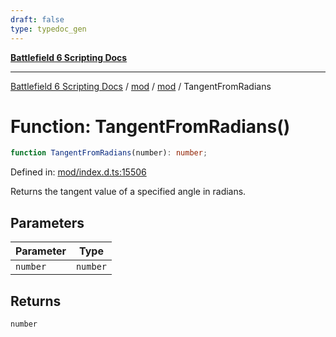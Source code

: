 ```yaml
---
draft: false
type: typedoc_gen
---
```


[**Battlefield 6 Scripting Docs**](../../../_index.md)

***

[Battlefield 6 Scripting Docs](../../../_index.md) / [mod](../../_index.md) / [mod](../_index.md) / TangentFromRadians

# Function: TangentFromRadians()

```ts
function TangentFromRadians(number): number;
```

Defined in: [mod/index.d.ts:15506](https://github.com/battlefield-portal-community/portal-docs/blob/ff09b2690670f74de7e97198022e5a97ff1161ff/generators/santiago/mod/index.d.ts#L15506)

Returns the tangent value of a specified angle in radians.

## Parameters

| Parameter | Type |
| ------ | ------ |
| `number` | `number` |

## Returns

`number`
